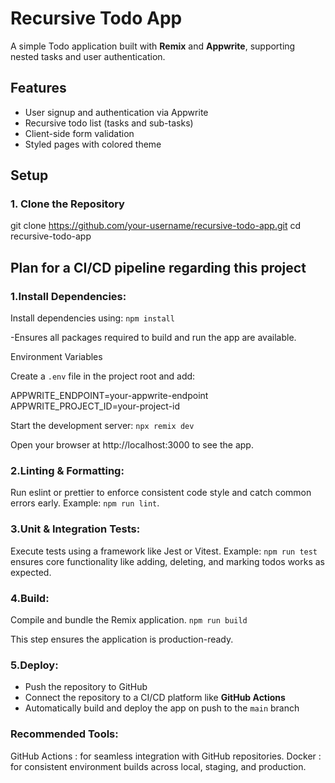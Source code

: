 # Recursive Todo App
A simple Todo application built with **Remix** and **Appwrite**, supporting nested tasks and user authentication.

## Features
- User signup and authentication via Appwrite
- Recursive todo list (tasks and sub-tasks)
- Client-side form validation
- Styled pages with colored theme

## Setup
### 1. Clone the Repository

git clone https://github.com/your-username/recursive-todo-app.git
cd recursive-todo-app

## Plan for a CI/CD pipeline regarding this project

### 1.Install Dependencies:
Install dependencies using:
`npm install`

-Ensures all packages required to build and run the app are available.

Environment Variables

Create a `.env` file in the project root and add:

APPWRITE_ENDPOINT=your-appwrite-endpoint
APPWRITE_PROJECT_ID=your-project-id

Start the development server:
`npx remix dev`

Open your browser at http://localhost:3000 to see the app.

### 2.Linting & Formatting:
Run eslint or prettier to enforce consistent code style and catch common errors early.
Example: `npm run lint`.

### 3.Unit & Integration Tests:
Execute tests using a framework like Jest or Vitest.
Example: `npm run test` ensures core functionality like adding, deleting, and marking todos works as expected.

### 4.Build:
Compile and bundle the Remix application.
`npm run build`

This step ensures the application is production-ready.

### 5.Deploy:

- Push the repository to GitHub  
- Connect the repository to a CI/CD platform like **GitHub Actions**  
- Automatically build and deploy the app on push to the `main` branch

### Recommended Tools:
GitHub Actions : for seamless integration with GitHub repositories.
Docker : for consistent environment builds across local, staging, and production.
